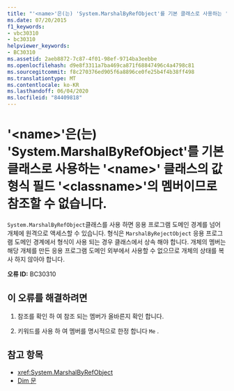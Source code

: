 ```yaml
---
title: "'<name>'은(는) 'System.MarshalByRefObject'를 기본 클래스로 사용하는 '<name>' 클래스의 값 형식 필드 '<classname>'의 멤버이므로 참조할 수 없습니다."
ms.date: 07/20/2015
f1_keywords:
- vbc30310
- bc30310
helpviewer_keywords:
- BC30310
ms.assetid: 2aeb8872-7c87-4f01-98ef-9714ba3eebbe
ms.openlocfilehash: d9e8f3311a7ba469ca871f68847496c4a4798c81
ms.sourcegitcommit: f8c270376ed905f6a8896ce0fe25b4f4b38ff498
ms.translationtype: MT
ms.contentlocale: ko-KR
ms.lasthandoff: 06/04/2020
ms.locfileid: "84409818"
---
```

# <a name="cannot-refer-to-name-because-it-is-a-member-of-the-value-typed-field-name-of-class-classname-which-has-systemmarshalbyrefobject-as-a-base-class"></a>'\<name>'은(는) 'System.MarshalByRefObject'를 기본 클래스로 사용하는 '\<name>' 클래스의 값 형식 필드 '\<classname>'의 멤버이므로 참조할 수 없습니다.
`System.MarshalByRefObject`클래스를 사용 하면 응용 프로그램 도메인 경계를 넘어 개체에 원격으로 액세스할 수 있습니다. 형식은 `MarshalByRejectObject` 응용 프로그램 도메인 경계에서 형식이 사용 되는 경우 클래스에서 상속 해야 합니다. 개체의 멤버는 해당 개체를 만든 응용 프로그램 도메인 외부에서 사용할 수 없으므로 개체의 상태를 복사 하지 않아야 합니다.  
  
 **오류 ID:** BC30310  
  
## <a name="to-correct-this-error"></a>이 오류를 해결하려면  
  
1. 참조를 확인 하 여 참조 되는 멤버가 올바른지 확인 합니다.  
  
2. 키워드를 사용 하 여 멤버를 명시적으로 한정 합니다 `Me` .  
  
## <a name="see-also"></a>참고 항목

- <xref:System.MarshalByRefObject>
- [Dim 문](../statements/dim-statement.md)
